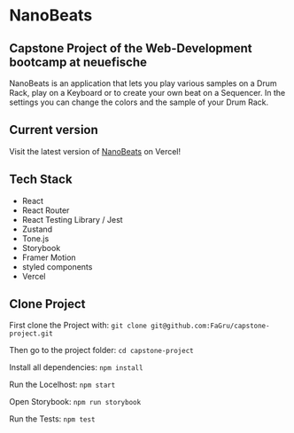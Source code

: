 # NanoBeats

## Capstone Project of the Web-Development bootcamp at neuefische

NanoBeats is an application that lets you play various samples on a Drum Rack, play on a Keyboard or to create your own beat on a Sequencer.
In the settings you can change the colors and the sample of your Drum Rack.

## Current version

Visit the latest version of [NanoBeats](capstone-project-fagru.vercel.app) on Vercel!

## Tech Stack

- React
- React Router
- React Testing Library / Jest
- Zustand
- Tone.js
- Storybook
- Framer Motion
- styled components
- Vercel

## Clone Project

First clone the Project with:
`git clone git@github.com:FaGru/capstone-project.git`

Then go to the project folder:
`cd capstone-project`

Install all dependencies:
`npm install`

Run the Locelhost:
`npm start`

Open Storybook:
`npm run storybook`

Run the Tests:
`npm test`
